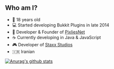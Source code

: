 ## Who am I?
* 📅 18 years old
* 💻 Started developing Bukkit Plugins in late 2014
* 🏢 Developer & Founder of [PixliesNet](http://github.com/PixliesEarth/)
* ☕ Currently developing in Java & JavaScript
* 🎮 Developer of [Staxx Studios](https://github.com/staxxgame/)
* 🇮🇷 Iranian

[![Anurag's github stats](https://github-readme-stats.vercel.app/api?username=amxrmxhdx&show_icons=true&theme=radical)](https://github.com/anuraghazra/github-readme-stats)
